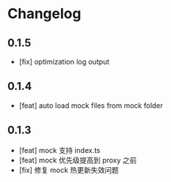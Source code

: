 # Changelog

## 0.1.5

- [fix] optimization log output

## 0.1.4

- [feat] auto load mock files from mock folder

## 0.1.3

- [feat] mock 支持 index.ts
- [feat] mock 优先级提高到 proxy 之前
- [fix] 修复 mock 热更新失效问题
